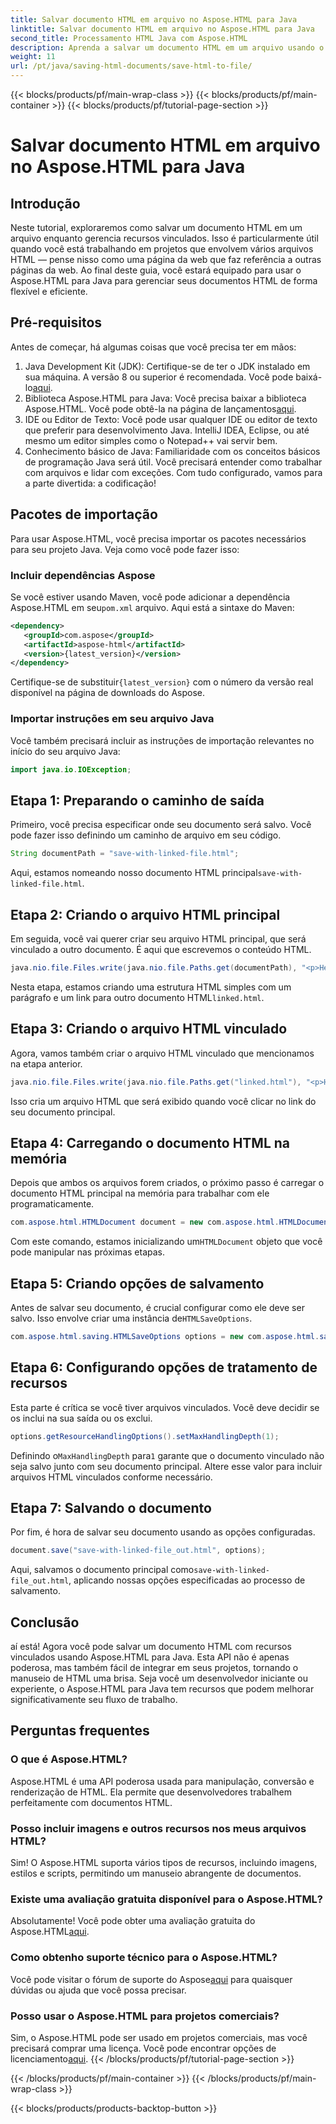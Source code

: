 ```yaml
---
title: Salvar documento HTML em arquivo no Aspose.HTML para Java
linktitle: Salvar documento HTML em arquivo no Aspose.HTML para Java
second_title: Processamento HTML Java com Aspose.HTML
description: Aprenda a salvar um documento HTML em um arquivo usando o Aspose.HTML para Java, perfeito para manipular vários recursos vinculados com facilidade.
weight: 11
url: /pt/java/saving-html-documents/save-html-to-file/
---
```


{{< blocks/products/pf/main-wrap-class >}}
{{< blocks/products/pf/main-container >}}
{{< blocks/products/pf/tutorial-page-section >}}

# Salvar documento HTML em arquivo no Aspose.HTML para Java

## Introdução
Neste tutorial, exploraremos como salvar um documento HTML em um arquivo enquanto gerencia recursos vinculados. Isso é particularmente útil quando você está trabalhando em projetos que envolvem vários arquivos HTML — pense nisso como uma página da web que faz referência a outras páginas da web. Ao final deste guia, você estará equipado para usar o Aspose.HTML para Java para gerenciar seus documentos HTML de forma flexível e eficiente.
## Pré-requisitos
Antes de começar, há algumas coisas que você precisa ter em mãos:
1.  Java Development Kit (JDK): Certifique-se de ter o JDK instalado em sua máquina. A versão 8 ou superior é recomendada. Você pode baixá-lo[aqui](https://www.oracle.com/java/technologies/javase-jdk11-downloads.html).
2.  Biblioteca Aspose.HTML para Java: Você precisa baixar a biblioteca Aspose.HTML. Você pode obtê-la na página de lançamentos[aqui](https://releases.aspose.com/html/java/).
3. IDE ou Editor de Texto: Você pode usar qualquer IDE ou editor de texto que preferir para desenvolvimento Java. IntelliJ IDEA, Eclipse, ou até mesmo um editor simples como o Notepad++ vai servir bem.
4. Conhecimento básico de Java: Familiaridade com os conceitos básicos de programação Java será útil. Você precisará entender como trabalhar com arquivos e lidar com exceções.
Com tudo configurado, vamos para a parte divertida: a codificação!
## Pacotes de importação
Para usar Aspose.HTML, você precisa importar os pacotes necessários para seu projeto Java. Veja como você pode fazer isso:
### Incluir dependências Aspose
 Se você estiver usando Maven, você pode adicionar a dependência Aspose.HTML em seu`pom.xml` arquivo. Aqui está a sintaxe do Maven:
```xml
<dependency>
   <groupId>com.aspose</groupId>
   <artifactId>aspose-html</artifactId>
   <version>{latest_version}</version>
</dependency>
```
 Certifique-se de substituir`{latest_version}` com o número da versão real disponível na página de downloads do Aspose.
### Importar instruções em seu arquivo Java
Você também precisará incluir as instruções de importação relevantes no início do seu arquivo Java:
```java
import java.io.IOException;
```

## Etapa 1: Preparando o caminho de saída
Primeiro, você precisa especificar onde seu documento será salvo. Você pode fazer isso definindo um caminho de arquivo em seu código.
```java
String documentPath = "save-with-linked-file.html";
```
 Aqui, estamos nomeando nosso documento HTML principal`save-with-linked-file.html`.
## Etapa 2: Criando o arquivo HTML principal
Em seguida, você vai querer criar seu arquivo HTML principal, que será vinculado a outro documento. É aqui que escrevemos o conteúdo HTML.
```java
java.nio.file.Files.write(java.nio.file.Paths.get(documentPath), "<p>Hello World!</p><a href='linked.html'>linked file</a>".getBytes());
```
 Nesta etapa, estamos criando uma estrutura HTML simples com um parágrafo e um link para outro documento HTML`linked.html`.
## Etapa 3: Criando o arquivo HTML vinculado
Agora, vamos também criar o arquivo HTML vinculado que mencionamos na etapa anterior.
```java
java.nio.file.Files.write(java.nio.file.Paths.get("linked.html"), "<p>Hello linked file!</p>".getBytes());
```
Isso cria um arquivo HTML que será exibido quando você clicar no link do seu documento principal.
## Etapa 4: Carregando o documento HTML na memória
Depois que ambos os arquivos forem criados, o próximo passo é carregar o documento HTML principal na memória para trabalhar com ele programaticamente.
```java
com.aspose.html.HTMLDocument document = new com.aspose.html.HTMLDocument(documentPath);
```
 Com este comando, estamos inicializando um`HTMLDocument` objeto que você pode manipular nas próximas etapas.
## Etapa 5: Criando opções de salvamento
Antes de salvar seu documento, é crucial configurar como ele deve ser salvo. Isso envolve criar uma instância de`HTMLSaveOptions`.
```java
com.aspose.html.saving.HTMLSaveOptions options = new com.aspose.html.saving.HTMLSaveOptions();
```
## Etapa 6: Configurando opções de tratamento de recursos
Esta parte é crítica se você tiver arquivos vinculados. Você deve decidir se os inclui na sua saída ou os exclui. 
```java
options.getResourceHandlingOptions().setMaxHandlingDepth(1);
```
 Definindo o`MaxHandlingDepth` para`1` garante que o documento vinculado não seja salvo junto com seu documento principal. Altere esse valor para incluir arquivos HTML vinculados conforme necessário.
## Etapa 7: Salvando o documento
Por fim, é hora de salvar seu documento usando as opções configuradas.
```java
document.save("save-with-linked-file_out.html", options);
```
 Aqui, salvamos o documento principal como`save-with-linked-file_out.html`, aplicando nossas opções especificadas ao processo de salvamento.
## Conclusão
aí está! Agora você pode salvar um documento HTML com recursos vinculados usando Aspose.HTML para Java. Esta API não é apenas poderosa, mas também fácil de integrar em seus projetos, tornando o manuseio de HTML uma brisa. Seja você um desenvolvedor iniciante ou experiente, o Aspose.HTML para Java tem recursos que podem melhorar significativamente seu fluxo de trabalho.
## Perguntas frequentes
### O que é Aspose.HTML?  
Aspose.HTML é uma API poderosa usada para manipulação, conversão e renderização de HTML. Ela permite que desenvolvedores trabalhem perfeitamente com documentos HTML.
### Posso incluir imagens e outros recursos nos meus arquivos HTML?  
Sim! O Aspose.HTML suporta vários tipos de recursos, incluindo imagens, estilos e scripts, permitindo um manuseio abrangente de documentos.
### Existe uma avaliação gratuita disponível para o Aspose.HTML?  
 Absolutamente! Você pode obter uma avaliação gratuita do Aspose.HTML[aqui](https://releases.aspose.com/).
### Como obtenho suporte técnico para o Aspose.HTML?  
 Você pode visitar o fórum de suporte do Aspose[aqui](https://forum.aspose.com/c/html/29) para quaisquer dúvidas ou ajuda que você possa precisar.
### Posso usar o Aspose.HTML para projetos comerciais?  
Sim, o Aspose.HTML pode ser usado em projetos comerciais, mas você precisará comprar uma licença. Você pode encontrar opções de licenciamento[aqui](https://purchase.aspose.com/buy).
{{< /blocks/products/pf/tutorial-page-section >}}

{{< /blocks/products/pf/main-container >}}
{{< /blocks/products/pf/main-wrap-class >}}

{{< blocks/products/products-backtop-button >}}
